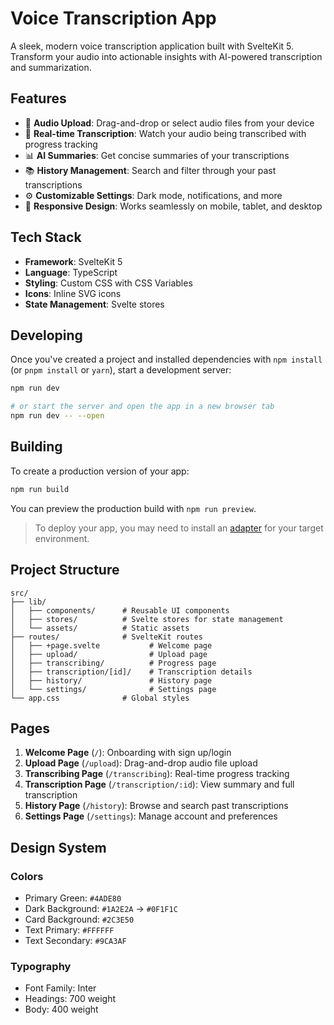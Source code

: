 # Voice Transcription App

A sleek, modern voice transcription application built with SvelteKit 5. Transform your audio into actionable insights with AI-powered transcription and summarization.

## Features

- 🎤 **Audio Upload**: Drag-and-drop or select audio files from your device
- 📝 **Real-time Transcription**: Watch your audio being transcribed with progress tracking
- 📊 **AI Summaries**: Get concise summaries of your transcriptions
- 📚 **History Management**: Search and filter through your past transcriptions
- ⚙️ **Customizable Settings**: Dark mode, notifications, and more
- 📱 **Responsive Design**: Works seamlessly on mobile, tablet, and desktop

## Tech Stack

- **Framework**: SvelteKit 5
- **Language**: TypeScript
- **Styling**: Custom CSS with CSS Variables
- **Icons**: Inline SVG icons
- **State Management**: Svelte stores

## Developing

Once you've created a project and installed dependencies with `npm install` (or `pnpm install` or `yarn`), start a development server:

```sh
npm run dev

# or start the server and open the app in a new browser tab
npm run dev -- --open
```

## Building

To create a production version of your app:

```sh
npm run build
```

You can preview the production build with `npm run preview`.

> To deploy your app, you may need to install an [adapter](https://svelte.dev/docs/kit/adapters) for your target environment.

## Project Structure

```
src/
├── lib/
│   ├── components/      # Reusable UI components
│   ├── stores/          # Svelte stores for state management
│   └── assets/          # Static assets
├── routes/              # SvelteKit routes
│   ├── +page.svelte           # Welcome page
│   ├── upload/                # Upload page
│   ├── transcribing/          # Progress page
│   ├── transcription/[id]/    # Transcription details
│   ├── history/               # History page
│   └── settings/              # Settings page
└── app.css              # Global styles
```

## Pages

1. **Welcome Page** (`/`): Onboarding with sign up/login
2. **Upload Page** (`/upload`): Drag-and-drop audio file upload
3. **Transcribing Page** (`/transcribing`): Real-time progress tracking
4. **Transcription Page** (`/transcription/:id`): View summary and full transcription
5. **History Page** (`/history`): Browse and search past transcriptions
6. **Settings Page** (`/settings`): Manage account and preferences

## Design System

### Colors
- Primary Green: `#4ADE80`
- Dark Background: `#1A2E2A` → `#0F1F1C`
- Card Background: `#2C3E50`
- Text Primary: `#FFFFFF`
- Text Secondary: `#9CA3AF`

### Typography
- Font Family: Inter
- Headings: 700 weight
- Body: 400 weight